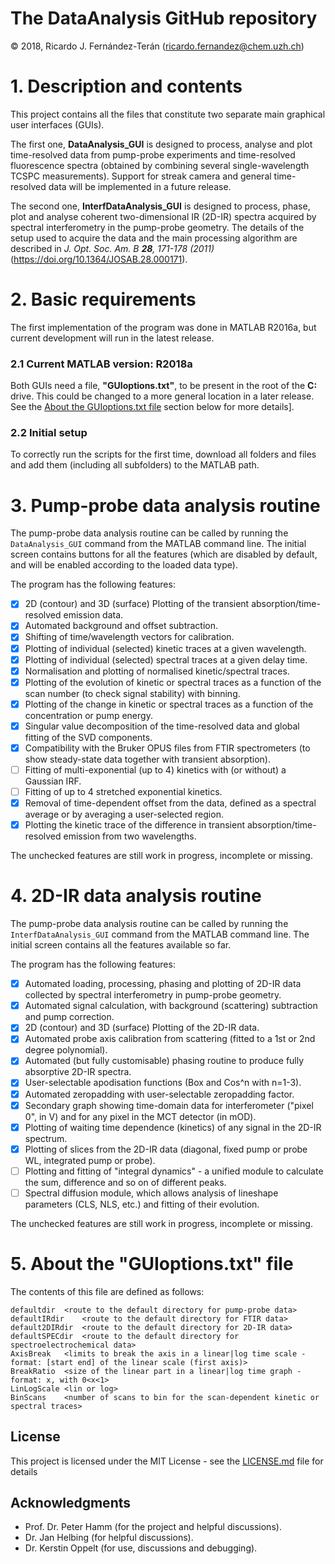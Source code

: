 # The DataAnalysis GitHub repository
© 2018, Ricardo J. Fernández-Terán (ricardo.fernandez@chem.uzh.ch)

# 1. Description and contents
This project contains all the files that constitute two separate main graphical user interfaces (GUIs).

The first one, **DataAnalysis_GUI** is designed to process, analyse and plot time-resolved data from pump-probe experiments
and time-resolved fluorescence spectra (obtained by combining several single-wavelength TCSPC measurements). Support for streak camera and general time-resolved data will be implemented in a future release.

The second one, **InterfDataAnalysis_GUI** is designed to process, phase, plot and analyse coherent two-dimensional IR (2D-IR) spectra acquired by spectral interferometry in the pump-probe geometry. The details of the setup used to acquire the data and the main processing algorithm are described in *J. Opt. Soc. Am. B **28**, 171-178 (2011)* (https://doi.org/10.1364/JOSAB.28.000171).


# 2. Basic requirements
The first implementation of the program was done in MATLAB R2016a, but current development will run in the latest release.
### 2.1 Current MATLAB version: R2018a

Both GUIs need a file, **"GUIoptions.txt"**, to be present in the root of the __C:__ drive.
This could be changed to a more general location in a later release.
See the [About the GUIoptions.txt file](README.md#5-about-the-guioptionstxt-file) section below for more details].

### 2.2 Initial setup
To correctly run the scripts for the first time, download all folders and files and add them (including all subfolders) to the MATLAB path.

# 3. Pump-probe data analysis routine
The pump-probe data analysis routine can be called by running the `DataAnalysis_GUI` command from the MATLAB command line.
The initial screen contains buttons for all the features (which are disabled by default, and will be enabled according to the loaded data type).

The program has the following features:
- [x] 2D (contour) and 3D (surface) Plotting of the transient absorption/time-resolved emission data.
- [x] Automated background and offset subtraction.
- [x] Shifting of time/wavelength vectors for calibration.
- [x] Plotting of individual (selected) kinetic traces at a given wavelength.
- [x] Plotting of individual (selected) spectral traces at a given delay time.
- [x] Normalisation and plotting of normalised kinetic/spectral traces.
- [x] Plotting of the evolution of kinetic or spectral traces as a function of the scan number (to check signal stability) with binning.
- [x] Plotting of the change in kinetic or spectral traces as a function of the concentration or pump energy.
- [x] Singular value decomposition of the time-resolved data and global fitting of the SVD components.
- [x] Compatibility with the Bruker OPUS files from FTIR spectrometers (to show steady-state data together with transient absorption).
- [ ] Fitting of multi-exponential (up to 4) kinetics with (or without) a Gaussian IRF.
- [ ] Fitting of up to 4 stretched exponential kinetics.
- [x] Removal of time-dependent offset from the data, defined as a spectral average or by averaging a user-selected region.
- [x] Plotting the kinetic trace of the difference in transient absorption/time-resolved emission from two wavelengths.

The unchecked features are still work in progress, incomplete or missing.

# 4. 2D-IR data analysis routine
The pump-probe data analysis routine can be called by running the `InterfDataAnalysis_GUI` command from the MATLAB command line.
The initial screen contains all the features available so far.

The program has the following features:
- [x] Automated loading, processing, phasing and plotting of 2D-IR data collected by spectral interferometry in pump-probe geometry.
- [x] Automated signal calculation, with background (scattering) subtraction and pump correction.
- [x] 2D (contour) and 3D (surface) Plotting of the 2D-IR data.
- [x] Automated probe axis calibration from scattering (fitted to a 1st or 2nd degree polynomial).
- [x] Automated (but fully customisable) phasing routine to produce fully absorptive 2D-IR spectra.
- [x] User-selectable apodisation functions (Box and Cos^n with n=1-3).
- [x] Automated zeropadding with user-selectable zeropadding factor.
- [x] Secondary graph showing time-domain data for interferometer ("pixel 0", in V) and for any pixel in the MCT detector (in mOD).
- [x] Plotting of waiting time dependence (kinetics) of any signal in the 2D-IR spectrum.
- [x] Plotting of slices from the 2D-IR data (diagonal, fixed pump or probe WL, integrated pump or probe).
- [ ] Plotting and fitting of "integral dynamics" - a unified module to calculate the sum, difference and so on of different peaks.
- [ ] Spectral diffusion module, which allows analysis of lineshape parameters (CLS, NLS, etc.) and fitting of their evolution.

The unchecked features are still work in progress, incomplete or missing.

# 5. About the "GUIoptions.txt" file
The contents of this file are defined as follows:
```
defaultdir	<route to the default directory for pump-probe data>
defaultIRdir	<route to the default directory for FTIR data>
default2DIRdir	<route to the default directory for 2D-IR data>
defaultSPECdir	<route to the default directory for spectroelectrochemical data>
AxisBreak	<limits to break the axis in a linear|log time scale - format: [start end] of the linear scale (first axis)>
BreakRatio	<size of the linear part in a linear|log time graph - format: x, with 0<x<1>
LinLogScale	<lin or log>
BinScans	<number of scans to bin for the scan-dependent kinetic or spectral traces>
```

## License

This project is licensed under the MIT License - see the [LICENSE.md](LICENSE.md) file for details

## Acknowledgments
* Prof. Dr. Peter Hamm (for the project and helpful discussions).
* Dr. Jan Helbing (for helpful discussions).
* Dr. Kerstin Oppelt (for use, discussions and debugging).
